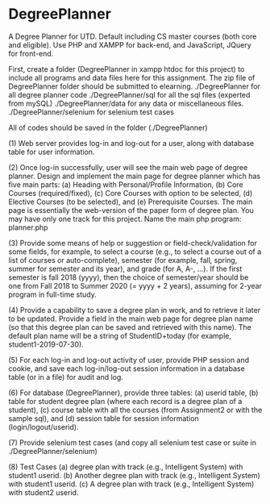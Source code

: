 # DegreePlanner
A Degree Planner for UTD. Default including CS master courses (both core and eligible). Use PHP and XAMPP for back-end, and JavaScript, JQuery for front-end.

First, create a folder (DegreePlanner in xampp htdoc for this project) to include all   programs and data files here for this assignment. The zip file of DegreePlanner folder should be submitted to elearning. 
	./DegreePlanner		for all degree planner code
	./DegreePlanner/sql		for all the sql files (experted from mySQL)
	./DegreePlanner/data		for any data or miscellaneous files.
	./DegreePlanner/selenium 	for selenium test cases

All of  codes should be saved in the folder (./DegreePlanner)

(1) Web server provides log-in and log-out for a user, along with database table for user information.

(2) Once log-in successfully, user will see the main web page of degree planner. Design and implement the main page for degree planner which has five main parts: 
(a) Heading with Personal/Profile Information, 
(b) Core Courses (required/fixed), 
(c) Core Courses with option to be selected, 
(d) Elective Courses (to be selected), and 
(e) Prerequisite Courses. The main page is essentially the web-version of the paper form of degree plan. You may have only one track for this project. 
Name the main php program: planner.php

(3) Provide some means of help or suggestion or field-check/validation for some fields, for example, to select a course (e.g., to select a course out of a list of courses or auto-complete), semester (for example, fall, spring, summer for semester and its year), and grade (for A, A-, …). If the first semester is fall 2018 (yyyy), then the choice of semester/year should be one from Fall 2018 to Summer 2020 (= yyyy + 2 years), assuming for 2-year program in full-time study.

(4) Provide a capability to save a degree plan in work, and to retrieve it later to be updated. Provide a field in the main web page for degree plan name (so that this degree plan can be saved and retrieved with this name). The default plan name will be a string of StudentID+today (for example, student1-2019-07-30).

(5) For each log-in and log-out activity of user, provide PHP session and cookie, and save each log-in/log-out session information in a database table (or in a file) for audit and log.

(6) For database (DegreePlanner), provide three tables: (a) userid table, (b) table for student degree plan (where each record is a degree plan of a student), (c) course table with all the courses (from Assignment2 or with the sample sql), and (d) session table for session information (login/logout/userid). 

(7) Provide selenium test cases (and copy all selenium test case or suite in ./DegreePlanner/selenium)

(8) Test Cases
(a)   degree plan with   track (e.g., Intelligent System) with student1 userid.
(b) Another degree plan with   track (e.g., Intelligent System) with student1 userid.
(c) A degree plan with   track (e.g., Intelligent System) with student2 userid.